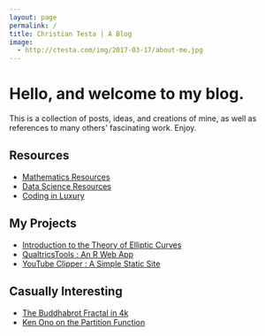```yaml
---
layout: page
permalink: /
title: Christian Testa | A Blog
image:
  - http://ctesta.com/img/2017-03-17/about-me.jpg
---
```


# Hello, and welcome to my blog.

This is a collection of posts, ideas, and creations of mine, as well as
references to many others' fascinating work. Enjoy.

## Resources
- [Mathematics Resources](http://ctesta.com/articles/2017-03/Math-Resources)
- [Data Science Resources](http://ctesta.com/articles/2017-03/Data-Science-Resources)
- [Coding in Luxury](http://ctesta.com/articles/2017-03/Coding-in-Luxury)

## My Projects
- [Introduction to the Theory of Elliptic Curves](http://ctesta.com/articles/2017-03/Introduction-to-Elliptic-Curves)
- [QualtricsTools : An R Web App](http://ctesta.com/articles/2017-03/Qualtrics-Tools)
- [YouTube Clipper : A Simple Static Site](http://ctesta.com/articles/2017-03/YouTube-Clipper)

## Casually Interesting
- [The Buddhabrot Fractal in 4k](http://ctesta.com/articles/2017-03/Buddhabrot.html)
- [Ken Ono on the Partition Function](https://www.youtube.com/watch?v=aj4FozCSg8g)
